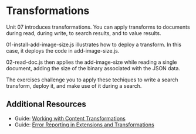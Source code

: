 # Transformations

Unit 07 introduces transformations. You can apply transforms to documents 
during read, during write, to search results, and to value results.

01-install-add-image-size.js illustrates how to deploy a transform. In this
case, it deploys the code in add-image-size.js.

02-read-doc.js then applies the add-image-size while reading a single document,
adding the size of the binary associated with the JSON data.

The exercises challenge you to apply these techiques to write a search
transform, deploy it, and make use of it during a search.

## Additional Resources

- Guide: [Working with Content Transformations](http://docs.marklogic.com/guide/node-dev/extensions#id_78179)
- Guide: [Error Reporting in Extensions and Transformations](http://docs.marklogic.com/guide/node-dev/extensions#id_19650)
